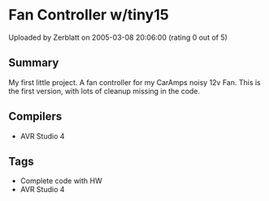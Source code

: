 # Fan Controller w/tiny15

Uploaded by Zerblatt on 2005-03-08 20:06:00 (rating 0 out of 5)

## Summary

My first little project. A fan controller for my CarAmps noisy 12v Fan. This is the first version, with lots of cleanup missing in the code.

## Compilers

- AVR Studio 4

## Tags

- Complete code with HW
- AVR Studio 4

